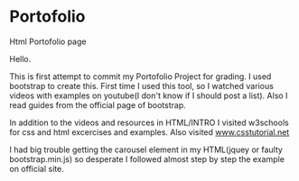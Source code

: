 Portofolio
==========

Html Portofolio page

Hello.

This is first attempt to commit  my Portofolio Project for grading.
I used bootstrap to create this. First time I used this tool, so I watched various videos with examples on youtube(I don't know if I should post a list). Also I read guides from the official page of bootstrap.

In addition to the videos and resources in HTML/INTRO I visited w3schools for css and html excercises and examples.
Also visited www.csstutorial.net

I had big trouble getting the carousel element in my HTML(jquey or faulty bootstrap.min.js) so desperate I followed almost step by step the example on official site.

